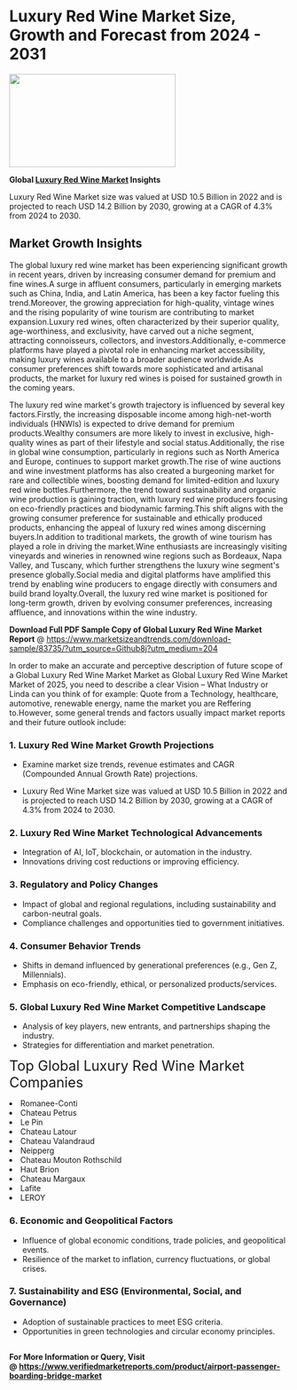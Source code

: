 <H1>Luxury Red Wine Market Size, Growth and Forecast from 2024 - 2031</H1><img class="aligncenter size-medium wp-image-584254" src="https://thirdeyenews.in/wp-content/uploads/2024/09/Global-Market-Research-300x168.jpeg" alt="" width="300" height="168" /><p><strong>Global&nbsp;<a href="https://www.marketsizeandtrends.com/download-sample/83735/?utm_source=Github8j?utm_medium=204">Luxury Red Wine Market</a> Insights</strong></p><p>Luxury Red Wine Market size was valued at USD 10.5 Billion in 2022 and is projected to reach USD 14.2 Billion by 2030, growing at a CAGR of 4.3% from 2024 to 2030.</p><p><h2>Market Growth Insights</h2> <p>The global luxury red wine market has been experiencing significant growth in recent years, driven by increasing consumer demand for premium and fine wines.A surge in affluent consumers, particularly in emerging markets such as China, India, and Latin America, has been a key factor fueling this trend.Moreover, the growing appreciation for high-quality, vintage wines and the rising popularity of wine tourism are contributing to market expansion.Luxury red wines, often characterized by their superior quality, age-worthiness, and exclusivity, have carved out a niche segment, attracting connoisseurs, collectors, and investors.Additionally, e-commerce platforms have played a pivotal role in enhancing market accessibility, making luxury wines available to a broader audience worldwide.As consumer preferences shift towards more sophisticated and artisanal products, the market for luxury red wines is poised for sustained growth in the coming years.</p> <p>The luxury red wine market's growth trajectory is influenced by several key factors.Firstly, the increasing disposable income among high-net-worth individuals (HNWIs) is expected to drive demand for premium products.Wealthy consumers are more likely to invest in exclusive, high-quality wines as part of their lifestyle and social status.Additionally, the rise in global wine consumption, particularly in regions such as North America and Europe, continues to support market growth.The rise of wine auctions and wine investment platforms has also created a burgeoning market for rare and collectible wines, boosting demand for limited-edition and luxury red wine bottles.Furthermore, the trend toward sustainability and organic wine production is gaining traction, with luxury red wine producers focusing on eco-friendly practices and biodynamic farming.This shift aligns with the growing consumer preference for sustainable and ethically produced products, enhancing the appeal of luxury red wines among discerning buyers.In addition to traditional markets, the growth of wine tourism has played a role in driving the market.Wine enthusiasts are increasingly visiting vineyards and wineries in renowned wine regions such as Bordeaux, Napa Valley, and Tuscany, which further strengthens the luxury wine segment's presence globally.Social media and digital platforms have amplified this trend by enabling wine producers to engage directly with consumers and build brand loyalty.Overall, the luxury red wine market is positioned for long-term growth, driven by evolving consumer preferences, increasing affluence, and innovations within the wine industry.<p><span class=""><strong>Download Full PDF Sample Copy of Global Luxury Red Wine Market Report</strong> @ <a href="https://www.marketsizeandtrends.com/download-sample/83735/?utm_source=Github8j?utm_medium=204" target="_blank">https://www.marketsizeandtrends.com/download-sample/83735/?utm_source=Github8j?utm_medium=204</a></span></p><p>In order to make an accurate and perceptive description of future scope of a Global&nbsp;Luxury Red Wine Market Market as Global&nbsp;Luxury Red Wine Market Market of 2025, you need to describe a clear Vision &ndash; What Industry or Linda can you think of for example: Quote from a Technology, healthcare, automotive, renewable energy, name the market you are Reffering to.However, some general trends and factors usually impact market reports and their future outlook include:</p><h3>1.&nbsp;<strong>Luxury Red Wine Market Growth Projections</strong></h3><ul><li>Examine market size trends, revenue estimates and CAGR (Compounded Annual Growth Rate) projections.</li><li><p>Luxury Red Wine Market size was valued at USD 10.5 Billion in 2022 and is projected to reach USD 14.2 Billion by 2030, growing at a CAGR of 4.3% from 2024 to 2030.</p></li></ul><h3>2.&nbsp;<strong>Luxury Red Wine Market Technological Advancements</strong></h3><ul><li>Integration of AI, IoT, blockchain, or automation in the industry.</li><li>Innovations driving cost reductions or improving efficiency.</li></ul><h3>3.&nbsp;<strong>Regulatory and Policy Changes</strong></h3><ul><li>Impact of global and regional regulations, including sustainability and carbon-neutral goals.</li><li>Compliance challenges and opportunities tied to government initiatives.</li></ul><h3>4.&nbsp;<strong>Consumer Behavior Trends</strong></h3><ul><li>Shifts in demand influenced by generational preferences (e.g., Gen Z, Millennials).</li><li>Emphasis on eco-friendly, ethical, or personalized products/services.</li></ul><h3>5.&nbsp;<strong>Global Luxury Red Wine Market Competitive Landscape</strong></h3><ul><li>Analysis of key players, new entrants, and partnerships shaping the industry.</li><li>Strategies for differentiation and market penetration.</li></ul><p data-pm-slice="1 1 []"><span style="color: inherit; font-family: inherit; font-size: 25px;">Top Global Luxury Red Wine Market Companies</span></p><div class="" data-test-id=""><p><li>Romanee-Conti</li><li> Chateau Petrus</li><li> Le Pin</li><li> Chateau Latour</li><li> Chateau Valandraud</li><li> Neipperg</li><li> Chateau Mouton Rothschild</li><li> Haut Brion</li><li> Chateau Margaux</li><li> Lafite</li><li> LEROY</li></p></div><h3>6.&nbsp;<strong>Economic and Geopolitical Factors</strong></h3><ul><li>Influence of global economic conditions, trade policies, and geopolitical events.</li><li>Resilience of the market to inflation, currency fluctuations, or global crises.</li></ul><h3>7.&nbsp;<strong>Sustainability and ESG (Environmental, Social, and Governance)</strong></h3><ul><li>Adoption of sustainable practices to meet ESG criteria.</li><li>Opportunities in green technologies and circular economy principles.</li></ul><h2><strong style="font-size: 14px;">For More Information or Query, Visit @&nbsp;</strong><a style="background-color: #ffffff; font-size: 14px;" href="https://www.marketsizeandtrends.com/report/luxury-red-wine-market/" target="_blank">https://www.verifiedmarketreports.com/product/airport-passenger-boarding-bridge-market</a></h2>